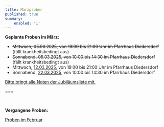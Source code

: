 ```yaml
---
title: Märzproben
published: true
summary:
    enabled: '1'
---
```


**Geplante Proben im März:**

* ~~Mittwoch, 05.03.2025, von 19:00 bis 21:00 Uhr im Pfarrhaus Diedersdorf~~ (fällt krankheitsbedingt aus)
* ~~Sonnabend, 08.03.2025, von 10:00 bis 14:30 im Pfarrhaus Diedersdorf~~ (fällt krankheitsbedingt aus)
* Mittwoch, [12.03.2025](/choerchen-intern/termine/20250312), von 19:00 bis 21:00 Uhr im Pfarrhaus Diedersdorf
* Sonnabend, [22.03.2025](/choerchen-intern/termine/20250322), von 10:00 bis 14:30 im Pfarrhaus Diedersdorf


[Bitte bringt alle Noten der <i class="fa fa-hand-o-right"></i> Jubiläumsliste <i class="fa fa-hand-o-left"></i> mit.](/choerchen-intern/choerchennoten/tag:Jubiläumskonzert%202025/query:Jubiläumskonzert%202025)


===

&nbsp;

**Vergangene Proben:**

[<i class="fa fa-hand-o-right"></i> Proben im Februar](/choerchen-intern/choerchenneuigkeiten/februarproben2025)

